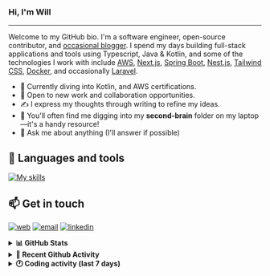 ### Hi, I'm Will

---

Welcome to my GitHub bio. I'm a software engineer, open-source contributor, and [occasional blogger][blog]. I spend my days building full-stack applications and tools using Typescript, Java & Kotlin, and some of the technologies I work with include [AWS](https://aws.amazon.com/fr/), [Next.js](https://nextjs.org/), [Spring Boot](https://spring.io/projects/spring-boot), [Nest.js](https://nestjs.com/), [Tailwind CSS](https://github.com/tailwindlabs/tailwindcss), [Docker](https://www.docker.com/), and occasionally [Laravel](https://laravel.com/).

- 🔭 Currently diving into Kotlin, and AWS certifications.
- 👯 Open to new work and collaboration opportunities.
- ✍️ I express my thoughts through writing to refine my ideas.
- 🧠 You'll often find me digging into my **second-brain** folder on my laptop—it's a handy resource!
- 💬 Ask me about anything (I'll answer if possible)

## 🎨 Languages and tools

[![My skills](https://skillicons.dev/icons?i=typescript,js,nodejs,nest,java,kotlin,spring,python,fastapi,django,aws,docker,vscode,idea,tailwind&perline=15)](https://wilfriedago.dev/about#skills)

## 📫 Get in touch
[![web](https://img.shields.io/badge/WEBSITE-12100E?logo=google-earth&color=282A36)][website]
[![email](https://img.shields.io/badge/MAIL-12100E?logo=mailgun&color=282A36)][mail]
[![linkedin](https://img.shields.io/badge/LINKEDIN-12100E?logo=linkedin&color=282A36)][linkedin]


<details>
  <summary><b>📊 GitHub Stats</b></summary>
	<br/>
	<p align="left">
		<img width="49.5%" src="https://github-readme-stats.vercel.app/api?username=wilfriedago&show_icons=true&count_private=true&title_color=10b981&icon_color=10b981&theme=react&hide_border=true" />
		<img width="49.5%" src="https://streak-stats.demolab.com/?user=wilfriedago&hide_border=true&theme=react&ring=10b981&fire=fff&currStreakNum=fff&sideLabels=10b981&currStreakLabel=10b981&sideNums=fff" />
	</p>
</details>

<details>
  <summary><b>📅 Recent Github Activity</b></summary>
	<br>

<!--RECENT_ACTIVITY:last_update-->
Last Updated: Thursday, September 25th, 2025, 4:18:54 AM
<!--RECENT_ACTIVITY:last_update_end-->

<!--RECENT_ACTIVITY:start-->
1. ⭐ Starred [bufbuild/buf](https://github.com/bufbuild/buf)<br>
2. ⭐ Starred [tazama-lf/Full-Stack-Docker-Tazama](https://github.com/tazama-lf/Full-Stack-Docker-Tazama)<br>
3. ⭐ Starred [antfu/yak-shaving-map](https://github.com/antfu/yak-shaving-map)<br>
4. ⭐ Starred [lukin/keywind](https://github.com/lukin/keywind)<br>
5. ⬆️ Pushed 1 commit(s) to [wilfriedago/dotfiles](https://github.com/wilfriedago/dotfiles)<br>
<!--RECENT_ACTIVITY:end-->
</details>

<details>
  <summary><b>🕐 Coding activity (last 7 days)</b></summary>
	<br>

<!--START_SECTION:waka-->

```python
Total Time: 23 hrs 58 mins

JavaScript        4 hrs 9 mins    ████▒░░░░░░░░░░░░░░░░░░░░   16.93 %
Java              3 hrs 48 mins   ████░░░░░░░░░░░░░░░░░░░░░   15.50 %
SCSS              2 hrs 42 mins   ██▓░░░░░░░░░░░░░░░░░░░░░░   11.06 %
XML               2 hrs 27 mins   ██▓░░░░░░░░░░░░░░░░░░░░░░   10.00 %
TypeScript        2 hrs 23 mins   ██▒░░░░░░░░░░░░░░░░░░░░░░   09.75 %
Bash              1 hr 18 mins    █▒░░░░░░░░░░░░░░░░░░░░░░░   05.33 %
Image (svg)       46 mins         ▓░░░░░░░░░░░░░░░░░░░░░░░░   03.13 %
HTML              42 mins         ▓░░░░░░░░░░░░░░░░░░░░░░░░   02.86 %
```

<!--END_SECTION:waka-->
</details>

[website]: https://wilfriedago.me
[linkedin]: https://linkedin.com/in/wilfriedago
[blog]: https://wilfriedago.me/blog
[mail]: mailto:hello@wilfriedago.me
